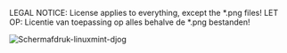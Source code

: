 LEGAL NOTICE: License applies to everything, except the *.png files!
LET OP: Licentie van toepassing op alles behalve de *.png bestanden!

![Schermafdruk-linuxmint-djog](https://user-images.githubusercontent.com/67005256/145201351-b2b89f44-6a35-43dd-8ec8-f3bdc7c5e6cd.png)


